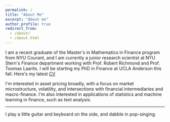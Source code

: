 ```yaml
---
permalink: /
title: "About Me"
excerpt: "About me"
author_profile: true
redirect_from: 
  - /about/
  - /about.html
---
```


I am a recent graduate of the Master's in Mathematics in Finance program from NYU Courant, and I am currently a junior research scientist at NYU Stern's Finance department working with Prof. Robert Richmond and Prof. Toomas Laarits. I will be starting my PhD in Finance at UCLA Anderson this fall. Here's my latest [CV](https://www.dropbox.com/s/6f7lwrafb5z7gg3/CV_Nov2022_public.pdf?dl=0)

I'm interested in asset pricing broadly, with a focus on market microstructure, volatility, and intersections with financial intermediaries and macro-finance. I'm also interested in applications of statistics and machine learning in finance, such as text analysis. 


-------
I play a little guitar and keyboard on the side, and dabble in pop-singing.  


